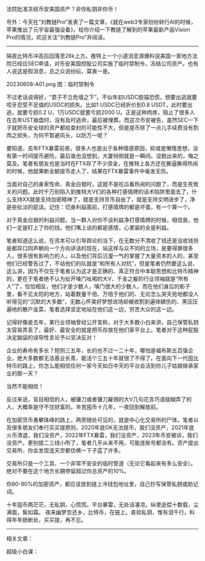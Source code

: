 
法院批准冻结币安美国资产？非你私钥非你币！


号外：今天在“刘教链Pro”发表了一篇文章，《就在web3专家纷纷转行AI的时候，苹果推出了元宇宙最强设备》，给你介绍一下教链了解到的苹果最新产品Vision Pro的情况，欢迎关注“刘教链Pro”并阅读。

* * *

隔夜比特币冲高后回落至26k上方。推特上一个小道消息源爆料说美国一家地方法院已经应SEC申请，对币安美国控股公司实施了临时禁制令，冻结公司资产。也有人说这是假消息，总之众说纷纭，莫衷一是。

20230608-A01.png
图：临时禁制令

不过老话说得好，“君子不立危墙之下”。不似年初USDC脱锚恐慌，想要出逃就要咬牙忍受不足值的USDC的损失。比如1 USDC已经折价到0.8 USDT，此时要出逃，就要亏损0.2 U，1万USDC就要亏损2000 U。正是这种肉疼，阻止了很多人在去年UST崩盘时，没有及时逃命，最后被埋葬。而这次币安被告，虽然SEC一下子就把币安全球的资产都给查封的可能性不大，但是提币除了一点儿手续费没有割肉之损失，为何不暂避风头，以防万一呢？

要知道，去年FTX暴雷前夜，很多人也是出于各种情感原因，抑或是懒惰思想，没有第一时间提币避险，最后谁也没想到，大厦倾倒就是一瞬间。没跑出来的，悔之莫及。笔者有朋友也是当时在FTX存了不少资金，在推特上各方还在撕逼撕得热闹的时候，他就果断全额提币走人了，结果在FTX暴雷事件中毫发无伤。

当面对自己的身家性命、真金白银时，这就不是吃瓜看热闹的问题了，而是生死攸关的问题。此时千万别陷入到推特大V们的各种打感情牌的话术陷阱里面去了，什么支持XX就是支持加密精神了，就是支持货币自由了，就是支持文明进步了，净是些扯淡的屁话。记住：切身利益面前，打感情牌的都是坏蛋，有一个算一个。

对于真金白银的利益问题，当一群人对你不谈利益净打感情牌的时候，相信我，他们一定是盯上了你的钱。他们嘴上谈的都是感情，心里装的全是利益。

笔者知道这么说，在资本可以引导舆论的当下，在无数分不清收了钱还是没收钱但是都异口同声朝向一个方向讲话的现在，站这样与众不同的立场，是要得罪很多人，很多很有影响力的人，以及他们背后沆瀣一气的掌握了大量资本的人的，甚至他们已经警告过了，不站他们的队就是“和所有人对抗”，但是笔者仍然要这么说、这么讲，因为不仅在于笔者认为这才是正确的、真正符合中本聪思想和比特币精神的，更在于笔者绝不认为扯开嗓门吆喝的大V、千金之躯的行业领袖就是“所有人”了，恰恰相反，他们才是少数人，嗓门很大的少数人，而在他们身后的影子里，看不见太阳的地方，站着数量千倍、万倍于他们的、无论怎么哭天抢地都没人听得见的“沉默的大多数”，无数心怀美好梦想进场却被收割到遍体鳞伤的、黑压压遍地的散户韭菜，笔者选择坚定地站在他们这一边，穷苦大众的这一边。

记得好像是去年，某行业领袖曾经公开宣称，对于大多数小白来讲，自己保管私钥太容易弄丢了，最好、最安全的就是把币存放在他们家平台上。笔者对于这种屁股决定脑袋的误导性言论予以坚决反对！

企业的寿命有多长？短则三五年，长的也不过一二十年，哪怕是福布斯五百强企业，绝大多数都无法基业长青，能活个三五十年就很了不得了。在面向下一代囤比特币的路上，你怎么能相信任何一家今天如日中天的平台会活到你儿子姑娘继承家业的那一天？

当然不能相信！

反过来说，盲目相信的人，被镰刀或者镰刀雇佣的大V几句花言巧语就糊弄了的人，大概率是守不住财富的。辛苦囤币十几年，一夜回到解放前。

在加密货币勇攀珠峰的路上，两旁随处可见的，就是中心化交易所的尸体。笔者以及很多朋友们奉行买买提原则，2020年底OK无法提币，我们没资产，2021年底火币清退，我们没资产，2022年FTX暴雷，我们没资产，2023年币安被诉，我们没资产。更别提二三线小所了，笔者几乎从来不用，可能连账号都没有。资产提出交易所，你会发现连天空都仿佛一下子蓝了许多。

交易所只是一个工具、一个非常不安全的临时管道（无论它看起来有多么安全）。绝对不要在这个地方长期停留超过你总资产的10%。

你80-90%的加密资产，都应该放到链上冷钱包地址里，自己抄写保管私钥或助记词。

十年囤币两茫茫，无私钥，心慌慌。平台暴雷，无处话凄凉。纵使追偿十数载，尘满面，鬓如霜。
夜来幽梦忽还乡，比特币，在链上。查验私钥，惟有泪千行。料得年年肠断处，买买提，再不忘。

* * *

相关文章：

超级小白课：








